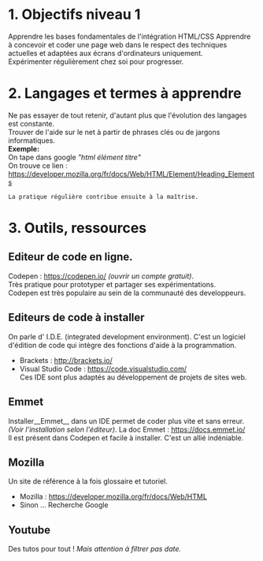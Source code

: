 # 1. Objectifs niveau 1
Apprendre les bases fondamentales de l'intégration HTML/CSS
Apprendre à concevoir et coder une page web dans le respect des techniques actuelles et adaptées aux écrans d'ordinateurs uniquement.    
Expérimenter régulièrement chez soi pour progresser.

# 2. Langages et termes à apprendre   
Ne pas essayer de tout retenir, d'autant plus que l'évolution des langages est constante.  
Trouver de l'aide sur le net à partir de phrases clés ou de jargons informatiques.  
__Exemple:__   
On tape dans google _"html élément titre"_   
On trouve ce lien : https://developer.mozilla.org/fr/docs/Web/HTML/Element/Heading_Elements  

    La pratique régulière contribue ensuite à la maîtrise.
    
# 3. Outils, ressources
## Editeur de code en ligne.
Codepen : https://codepen.io/ _(ouvrir un compte gratuit)_.  
Très pratique pour prototyper et partager ses expérimentations.  
Codepen est très populaire au sein de la communauté des developpeurs.
## Editeurs de code à installer
On parle d' I.D.E. (integrated development environment). C'est un logiciel d'édition de code qui intègre des fonctions d'aide à la programmation.
* Brackets : http://brackets.io/
* Visual Studio Code : https://code.visualstudio.com/  
Ces IDE sont plus adaptés au développement de projets de sites web.
## Emmet 
Installer__Emmet__ dans un IDE permet de coder plus vite et sans erreur. _(Voir l'installation selon l'éditeur)_.
La doc Emmet : https://docs.emmet.io/  
Il est présent dans Codepen et facile à installer. C'est un allié indéniable.  

## Mozilla
Un site de référence à la fois glossaire et tutoriel.  
* Mozilla :  https://developer.mozilla.org/fr/docs/Web/HTML
* Sinon ... Recherche Google

## Youtube
Des tutos pour tout !  _Mais attention à filtrer pas date._
